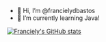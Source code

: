 - 👋 Hi, I’m @francielydbastos
- 🌱 I’m currently learning Java!

[![Franciely's GitHub stats](https://github-readme-stats.vercel.app/api?username=francielydbastos)](https://github.com/francielydbastos&theme=tokyonight)


<!---
francielydbastos/francielydbastos is a ✨ special ✨ repository because its `README.md` (this file) appears on your GitHub profile.
You can click the Preview link to take a look at your changes.
--->
